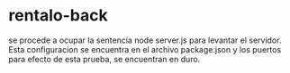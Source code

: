 # rentalo-back

se procede a ocupar la sentencia node server.js para levantar el servidor. Esta configuracion
se encuentra en el archivo package.json y los puertos para efecto de esta prueba, se encuentran en duro.